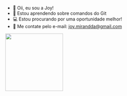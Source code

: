 - 💜 Oii, eu sou a Joy!
- 🌱 Estou aprendendo sobre comandos do Git
- 💻 Estou procurando por uma oportunidade melhor!
- 📲 Me contate pelo e-mail: joy.mirandda@gmail.com

<div>
 <a href="https://beacons.ai/joymirandda">
 <img height="180em" src="https://github-readme-stats.vercel/api?username=joymirandda&show_icons=true&theme=dark&include_all_commits=true&count_private=true"/>
 
